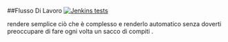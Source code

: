 ##Flusso Di Lavoro [![Jenkins tests](https://img.shields.io/jenkins/t/https/jenkins.qa.ubuntu.com/view/Precise/view/All%20Precise/job/precise-desktop-amd64_default.svg?style=plastic)]()


rendere semplice ciò che è complesso e renderlo automatico
senza doverti preoccupare di fare ogni volta un sacco di compiti .